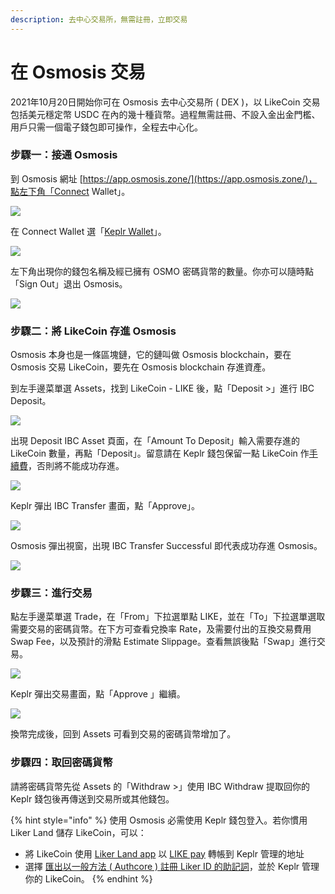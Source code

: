 ```yaml
---
description: 去中心交易所，無需註冊，立即交易
---
```


# 在 Osmosis 交易

2021年10月20日開始你可在 Osmosis 去中心交易所 ( DEX )，以 LikeCoin 交易包括美元穩定幣 USDC 在內的幾十種貨幣。過程無需註冊、不設入金出金門檻、用戶只需一個電子錢包即可操作，全程去中心化。

### 步驟一：接通 Osmosis

到 Osmosis 網址 [https://app.osmosis.zone/](https://app.osmosis.zone/)，點左下角「Connect Wallet」。

![](<../../.gitbook/assets/Osmosis 01.png>)

在 Connect Wallet 選「[Keplr Wallet](../wallet/keplr.md)」。

![](<../../.gitbook/assets/Osmosis 02.png>)

左下角出現你的錢包名稱及經已擁有 OSMO 密碼貨幣的數量。你亦可以隨時點「Sign Out」退出 Osmosis。

![](<../../.gitbook/assets/Osmosis 03.png>)

### 步驟二：將 LikeCoin 存進 Osmosis

Osmosis 本身也是一條區塊鏈，它的鏈叫做 Osmosis blockchain，要在 Osmosis 交易 LikeCoin，要先在 Osmosis blockchain 存進資產。

到左手邊菜單選 Assets，找到 LikeCoin - LIKE 後，點「Deposit >」進行 IBC Deposit。

![](<../../.gitbook/assets/Osmosis 04.png>)

出現 Deposit IBC Asset 頁面，在「Amount To Deposit」輸入需要存進的 LikeCoin 數量，再點「Deposit」。留意請在 Keplr 錢包保留一點 LikeCoin 作[手續費](../wallet/transaction-fee.md)，否則將不能成功存進。

![](<../../.gitbook/assets/Osmosis 05.png>)

Keplr 彈出 IBC Transfer 畫面，點「Approve」。

![](<../../.gitbook/assets/Osmosis 06.png>)

Osmosis 彈出視窗，出現 IBC Transfer Successful 即代表成功存進 Osmosis。

![](<../../.gitbook/assets/Osmosis 07.png>)

### 步驟三：進行交易

點左手邊菜單選 Trade，在「From」下拉選單點 LIKE，並在「To」下拉選單選取需要交易的密碼貨幣。在下方可查看兌換率 Rate，及需要付出的互換交易費用 Swap Fee，以及預計的滑點 Estimate Slippage。查看無誤後點「Swap」進行交易。

![](<../../.gitbook/assets/Osmosis 08.png>)

Keplr 彈出交易畫面，點「Approve 」繼續。

![](<../../.gitbook/assets/Osmosis 09.png>)

換幣完成後，回到 Assets 可看到交易的密碼貨幣增加了。

### 步驟四：取回密碼貨幣

請將密碼貨幣先從 Assets 的「Withdraw >」使用 IBC Withdraw 提取回你的 Keplr 錢包後再傳送到交易所或其他錢包。

{% hint style="info" %}
使用 Osmosis 必需使用 Keplr 錢包登入。若你慣用 Liker Land 儲存 LikeCoin，可以：

* 將 LikeCoin 使用 [Liker Land app](../../user-guide/liker-land/download.md) 以 [LIKE pay](../wallet/like-pay.md) 轉帳到 Keplr 管理的地址
* 選擇 [匯出以一般方法 ( Authcore ) 註冊 Liker ID 的助記詞](../../user-guide/liker-id/export-seed-words.md)，並於 Keplr 管理你的 LikeCoin。
{% endhint %}
